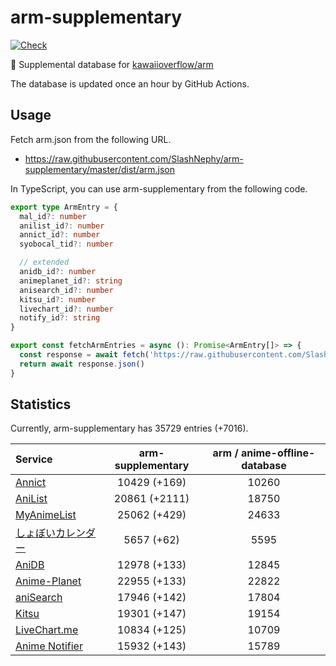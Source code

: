 # arm-supplementary

[![Check](https://github.com/SlashNephy/arm-supplementary/actions/workflows/check-node.yml/badge.svg)](https://github.com/SlashNephy/arm-supplementary/actions/workflows/check-node.yml)

💊 Supplemental database for [kawaiioverflow/arm](https://github.com/kawaiioverflow/arm)

The database is updated once an hour by GitHub Actions.

## Usage

Fetch arm.json from the following URL.

- https://raw.githubusercontent.com/SlashNephy/arm-supplementary/master/dist/arm.json

In TypeScript, you can use arm-supplementary from the following code.

```TypeScript
export type ArmEntry = {
  mal_id?: number
  anilist_id?: number
  annict_id?: number
  syobocal_tid?: number

  // extended
  anidb_id?: number
  animeplanet_id?: string
  anisearch_id?: number
  kitsu_id?: number
  livechart_id?: number
  notify_id?: string
}

export const fetchArmEntries = async (): Promise<ArmEntry[]> => {
  const response = await fetch('https://raw.githubusercontent.com/SlashNephy/arm-supplementary/master/dist/arm.json')
  return await response.json()
}
```

## Statistics

Currently, arm-supplementary has 35729 entries (+7016).

| Service                                     | arm-supplementary | arm / anime-offline-database |
| :------------------------------------------ | :---------------: | :--------------------------: |
| [Annict](https://annict.com)                |   10429 (+169)    |            10260             |
| [AniList](https://anilist.co)               |   20861 (+2111)   |            18750             |
| [MyAnimeList](https://myanimelist.net)      |   25062 (+429)    |            24633             |
| [しょぼいカレンダー](https://cal.syoboi.jp) |    5657 (+62)     |             5595             |
| [AniDB](https://anidb.net)                  |   12978 (+133)    |            12845             |
| [Anime-Planet](https://anime-planet.com)    |   22955 (+133)    |            22822             |
| [aniSearch](https://anisearch.com)          |   17946 (+142)    |            17804             |
| [Kitsu](https://kitsu.io)                   |   19301 (+147)    |            19154             |
| [LiveChart.me](https://livechart.me)        |   10834 (+125)    |            10709             |
| [Anime Notifier](https://notify.moe)        |   15932 (+143)    |            15789             |
